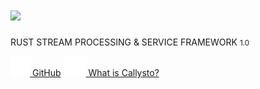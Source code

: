 # <img src="https://raw.githubusercontent.com/vertexclique/callysto/master/art/callysto_logo.png">
RUST STREAM PROCESSING & SERVICE FRAMEWORK <small>1.0</small>

[![](assets/img/github.svg) GitHub](https://github.com/vertexclique/callysto)
[![](assets/img/sitemap-solid.svg) What is Callysto?](https://vertexclique.github.io/callysto/)

